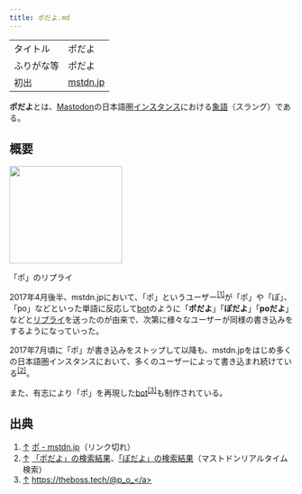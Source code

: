 ```yaml
---
title: ポだよ.md
---
```

<div>

|            |                                  |
|------------|----------------------------------|
| タイトル   | ポだよ                           |
| ふりがな等 | ポだよ                           |
| 初出       | [mstdn.jp](/Mstdn.jp "Mstdn.jp") |

  
**ポだよ**とは、[Mastodon](/Mastodon "Mastodon")の日本語圏[インスタンス](/%E3%82%A4%E3%83%B3%E3%82%B9%E3%82%BF%E3%83%B3%E3%82%B9 "インスタンス")における[象語](/%E8%B1%A1%E8%AA%9E "象語")（スラング）である。

## 概要

<div>

<div>

[<img src="/images/thumb/7/74/Po_ss1.jpeg/200px-Po_ss1.jpeg" srcset="/images/thumb/7/74/Po_ss1.jpeg/300px-Po_ss1.jpeg 1.5x, /images/thumb/7/74/Po_ss1.jpeg/400px-Po_ss1.jpeg 2x" width="200" height="173" />](/%E3%83%95%E3%82%A1%E3%82%A4%E3%83%AB:Po_ss1.jpeg)

<div>

<div>

[](/%E3%83%95%E3%82%A1%E3%82%A4%E3%83%AB:Po_ss1.jpeg "拡大")

</div>

「ポ」のリプライ

</div>

</div>

</div>

2017年4月後半、mstdn.jpにおいて、「ポ」というユーザー<sup>[\[1\]](#cite_note-1)</sup>が「ポ」や「ぽ」、「po」などといった単語に反応して[bot](/Bot "Bot")のように「**ポだよ**」「**ぽだよ**」「**poだよ**」などと[リプライ](/%E3%83%AA%E3%83%97%E3%83%A9%E3%82%A4 "リプライ")を送ったのが由来で、次第に様々なユーザーが同様の書き込みをするようになっていった。

2017年7月頃に「ポ」が書き込みをストップして以降も、mstdn.jpをはじめ多くの日本語圏インスタンスにおいて、多くのユーザーによって書き込まれ続けている<sup>[\[2\]](#cite_note-2)</sup>。

また、有志により「ポ」を再現した[bot](/Bot "Bot")<sup>[\[3\]](#cite_note-3)</sup>も制作されている。

## 出典

<div>

1.  [↑](#cite_ref-1) <a href="https://mstdn.jp/@p_o_" rel="nofollow">ポ - mstdn.jp</a>（リンク切れ）
2.  [↑](#cite_ref-2) <a href="https://realtime.userlocal.jp/toots/index?q=%E3%83%9D%E3%81%A0%E3%82%88" rel="nofollow">「ポだよ」の検索結果</a>、<a href="https://realtime.userlocal.jp/toots/index?q=%E3%81%BD%E3%81%A0%E3%82%88" rel="nofollow">「ぽだよ」の検索結果</a>（マストドンリアルタイム検索）
3.  [↑](#cite_ref-3) <a href="https://theboss.tech/@p_o_" rel="nofollow">https://theboss.tech/@p_o_</a>

</div>

</div>
